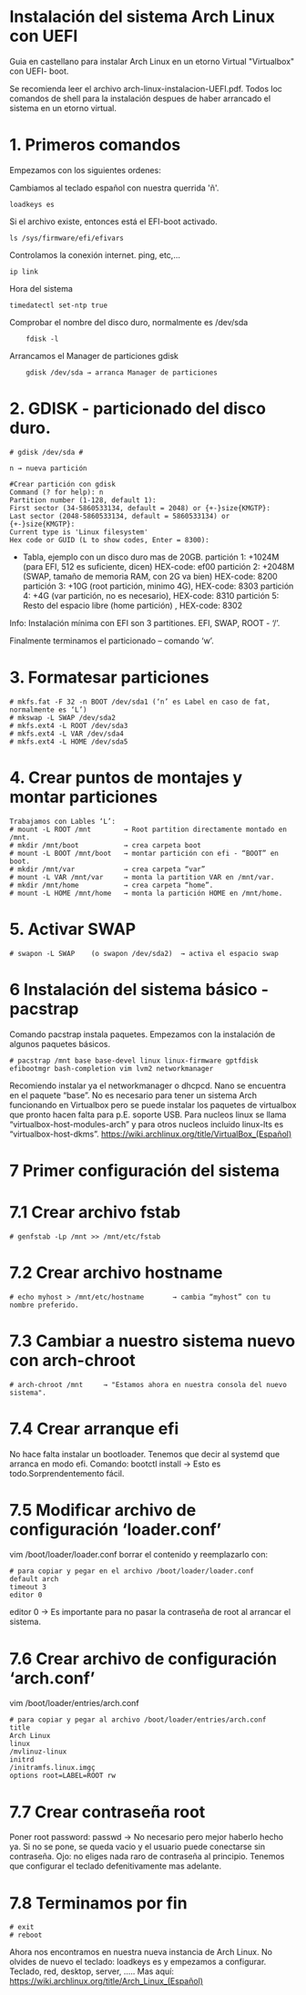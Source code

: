 # Instalación del sistema Arch Linux con UEFI
Guia en castellano para instalar Arch Linux en un etorno Virtual "Virtualbox" con UEFI- boot.

Se recomienda leer el archivo arch-linux-instalacion-UEFI.pdf.
Todos loc comandos de shell para la instalación despues de haber arrancado el sistema en un etorno virtual.

# 1. Primeros comandos
Empezamos con los siguientes ordenes:

Cambiamos al teclado español con nuestra querrida 'ñ'.

    loadkeys es
    
Si el archivo existe, entonces está el EFI-boot activado.

    ls /sys/firmware/efi/efivars
    
Controlamos la conexión internet. ping, etc,...

    ip link
    
Hora del sistema
    
    timedatectl set-ntp true
   
Comprobar el nombre del disco duro, normalmente es /dev/sda  
   
        fdisk -l 
    
Arrancamos el Manager de particiones gdisk
        
        gdisk /dev/sda → arranca Manager de particiones


# 2. GDISK - particionado del disco duro.
    # gdisk /dev/sda #
  
    n → nueva partición
    
    #Crear partición con gdisk
    Command (? for help): n
    Partition number (1-128, default 1):
    First sector (34-5860533134, default = 2048) or {+-}size{KMGTP}:
    Last sector (2048-5860533134, default = 5860533134) or {+-}size{KMGTP}:
    Current type is 'Linux filesystem'
    Hex code or GUID (L to show codes, Enter = 8300):

  - Tabla, ejemplo con un disco duro mas de 20GB. 
  partición 1: +1024M (para EFI, 512 es suficiente, dicen) HEX-code: ef00
  partición 2: +2048M (SWAP, tamaño de memoria RAM, con 2G va bien) HEX-code: 8200
  partición 3: +10G   (root partición, minimo 4G), HEX-code: 8303
  partición 4: +4G    (var partición, no es necesario), HEX-code: 8310
  partición 5: Resto del espacio libre (home partición) , HEX-code: 8302
  
  Info: Instalación mínima con EFI son 3 partitiones. EFI, SWAP, ROOT - ‘/’.

  Finalmente terminamos el particionado – comando ‘w’.


# 3. Formatesar particiones
    # mkfs.fat -F 32 -n BOOT /dev/sda1 (‘n’ es Label en caso de fat, normalmente es ‘L’)
    # mkswap -L SWAP /dev/sda2
    # mkfs.ext4 -L ROOT /dev/sda3
    # mkfs.ext4 -L VAR /dev/sda4
    # mkfs.ext4 -L HOME /dev/sda5


# 4. Crear puntos de montajes y montar particiones
    Trabajamos con Lables ‘L’:
    # mount -L ROOT /mnt        → Root partition directamente montado en /mnt.
    # mkdir /mnt/boot           → crea carpeta boot
    # mount -L BOOT /mnt/boot   → montar partición con efi - “BOOT” en boot.
    # mkdir /mnt/var            → crea carpeta “var”
    # mount -L VAR /mnt/var     → monta la partition VAR en /mnt/var.
    # mkdir /mnt/home           → crea carpeta “home”.
    # mount -L HOME /mnt/home   → monta la partición HOME en /mnt/home.

# 5. Activar SWAP
    # swapon -L SWAP    (o swapon /dev/sda2)  → activa el espacio swap
  
# 6 Instalación del sistema básico - pacstrap
  Comando pacstrap instala paquetes. Empezamos con la instalación de algunos paquetes básicos.
  
    # pacstrap /mnt base base-devel linux linux-firmware gptfdisk efibootmgr bash-completion vim lvm2 networkmanager
  
  Recomiendo instalar ya el networkmanager o dhcpcd. Nano se encuentra en el paquete “base”.
  No es necesario para tener un sistema Arch funcionando en Virtualbox pero se puede instalar
  los paquetes de virtualbox que pronto hacen falta para p.E. soporte USB. Para nucleos linux
  se llama “virtualbox-host-modules-arch” y para otros nucleos incluido linux-lts es 
  “virtualbox-host-dkms”. https://wiki.archlinux.org/title/VirtualBox_(Español)
  

# 7 Primer configuración del sistema

  # 7.1 Crear archivo fstab
    # genfstab -Lp /mnt >> /mnt/etc/fstab
 
  # 7.2 Crear archivo hostname
    # echo myhost > /mnt/etc/hostname       → cambia “myhost” con tu nombre preferido.
    
  # 7.3 Cambiar a nuestro sistema nuevo con arch-chroot
    # arch-chroot /mnt     → "Estamos ahora en nuestra consola del nuevo sistema".

  # 7.4 Crear arranque efi
  No hace falta instalar un bootloader. Tenemos que decir al systemd que arranca en modo efi.
  Comando: bootctl install         → Esto es todo.Sorprendentemento fácil.

  # 7.5 Modificar archivo de configuración ‘loader.conf’
  vim /boot/loader/loader.conf
  borrar el contenido y reemplazarlo con:
  
    # para copiar y pegar en el archivo /boot/loader/loader.conf
    default arch
    timeout 3
    editor 0
    
   editor 0 → Es importante para no pasar la contraseña de root al arrancar el sistema.
   
  # 7.6 Crear archivo de configuración ‘arch.conf’
   vim /boot/loader/entries/arch.conf
  
    # para copiar y pegar al archivo /boot/loader/entries/arch.conf
    title
    Arch Linux
    linux
    /mvlinuz-linux
    initrd
    /initramfs.linux.imgç
    options root=LABEL=ROOT rw
    
  # 7.7 Crear contraseña root
  Poner root password: passwd → No necesario pero mejor haberlo hecho ya.
  Si no se pone, se queda vacio y el usuario puede conectarse sin contraseña.
  Ojo: no eliges nada raro de contraseña al principio.
  Tenemos que configurar el teclado defenitivamente mas adelante.
  
  
  # 7.8 Terminamos por fin
    # exit
    # reboot
 
  Ahora nos encontramos en nuestra nueva instancia de Arch Linux.
  No olvides de nuevo el teclado: loadkeys es y empezamos a configurar. Teclado, red, desktop, server, .....
  Mas aquí:
  https://wiki.archlinux.org/title/Arch_Linux_(Español)
  
  
 
